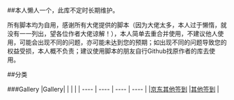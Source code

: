 ##本人懒人一个，此库不定时长期维护。

所有脚本均为自用，感谢所有大佬提供的脚本（因为大佬太多，本人过于懒惰，就没有一一列出，望各位作者大佬谅解！），本人简单去重合并使用，不建议他人使用，可能会出现不同的问题，亦可能未达到您的预期；如出现不同的问题导致您的权益受损，本人概不负责；建议使用脚本的朋友自行Github找原作者的库去使用。

##分类

###Gallery
|Gallery|  |  |  |
| ---- | ---- | ---- | ---- |
|[京东其他签到](https://github.com/KMJ-2020/QuantumultX/blob/main/Gallery/JD_Other_Task_Gallery.json) |[其他签到](https://github.com/KMJ-2020/QuantumultX/blob/main/Gallery/Other_Task_Gallery.json) |
